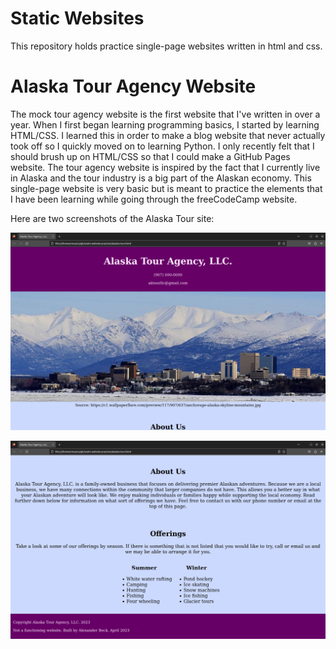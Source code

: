 # Static Websites

This repository holds practice single-page websites written in html and css.

# Alaska Tour Agency Website

The mock tour agency website is the first website that I've written in over a year. When I first began learning programming basics, I started by learning HTML/CSS. I learned this in order to make a blog website that never actually took off so I quickly moved on to learning Python. I only recently felt that I should brush up on HTML/CSS so that I could make a GitHub Pages website. The tour agency website is inspired by the fact that I currently live in Alaska and the tour industry is a big part of the Alaskan economy. This single-page website is very basic but is meant to practice the elements that I have been learning while going through the freeCodeCamp website.

Here are two screenshots of the Alaska Tour site:

![Screenshot of top half of aktour site](https://github.com/bexcoding/static-website-practice/blob/main/images/screenshot-aktour-1.png)

![Screenshot of bottom half of aktour site](https://github.com/bexcoding/static-website-practice/blob/main/images/screenshot-aktour-2.png)

